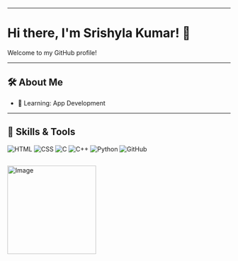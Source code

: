  

---

# Hi there, I'm Srishyla Kumar! 👋  

Welcome to my GitHub profile!  

---

## 🛠️ About Me  
- 🌱 Learning: App Development  

---

## 🚀 Skills & Tools  
<p align="left">
  <img src="https://img.shields.io/badge/-HTML-E34F26?style=flat&logo=html5&logoColor=white" alt="HTML" />
  <img src="https://img.shields.io/badge/-CSS-1572B6?style=flat&logo=css3&logoColor=white" alt="CSS" />
  <img src="https://img.shields.io/badge/-C-A8B9CC?style=flat&logo=c&logoColor=white" alt="C" />
  <img src="https://img.shields.io/badge/-C++-00599C?style=flat&logo=c%2B%2B&logoColor=white" alt="C++" />
  <img src="https://img.shields.io/badge/-Python-3776AB?style=flat&logo=python&logoColor=white" alt="Python" />
  <img src="https://img.shields.io/badge/-GitHub-181717?style=flat&logo=github" alt="GitHub" />
</p>  


##
<img src="https://github.com/user-attachments/assets/95da0e08-0141-4aea-a149-d97cca031981" width="200" alt="Image">



  

